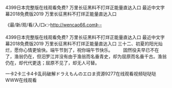 4399日本完整版在线观看免费?
万里长征黑料不打烊正能量直达入口
最近中文字幕2018免费版2019
万里长征黑料不打烊正能量直达入口


《最/新/观/看/入/口👉http://wencao66.com》--

4399日本完整版在线观看免费?
万里长征黑料不打烊正能量直达入口
最近中文字幕2018免费版2019
万里长征黑料不打烊正能量直达入口
	三十二、初夏的阳光灿烂，愿你心情更愉快。端午节到了，祝你端午节快乐。
　　固然役夫早已不在了，渔翁仍在，但汨罗江并没有由于渔翁而名垂青史，却为屈原而名垂千古。渔翁仍在，却代代更迭；屈原不见了，却无人可替。





一卡2卡三卡4卡乱码破解ドラえもんのエロま资源9277在线观看视频哒哒哒WWW在线观看
